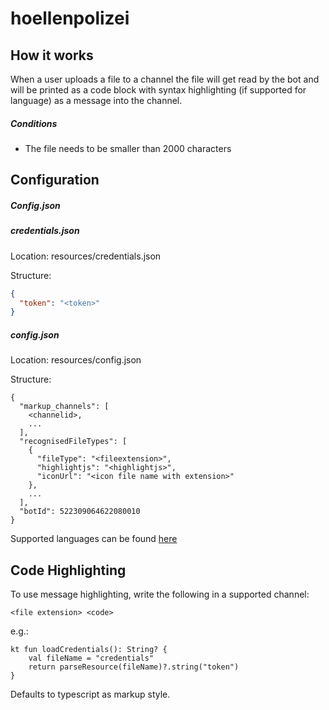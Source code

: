 # hoellenpolizei

## How it works

When a user uploads a file to a channel the file will get read by the bot and will be printed as a code block with syntax highlighting (if supported for language) as a message into the channel. 

##### Conditions

- The file needs to be smaller than 2000 characters

## Configuration

##### Config.json

##### credentials.json

Location: resources/credentials.json

Structure: 

```json
{
  "token": "<token>"
}
```

##### config.json

Location: resources/config.json


Structure:

```
{
  "markup_channels": [
    <channelid>,
    ...
  ],
  "recognisedFileTypes": [
    {
      "fileType": "<fileextension>",
      "highlightjs": "<highlightjs>",
      "iconUrl": "<icon file name with extension>"
    },
    ...
  ],
  "botId": 522309064622080010
}
```

Supported languages can be found [here](https://highlightjs.org/static/demo)

## Code Highlighting

To use message highlighting, write the following in a supported channel:

`<file extension> <code>`

e.g.:

```
kt fun loadCredentials(): String? {
    val fileName = "credentials"
    return parseResource(fileName)?.string("token")
}
```

Defaults to typescript as markup style.
